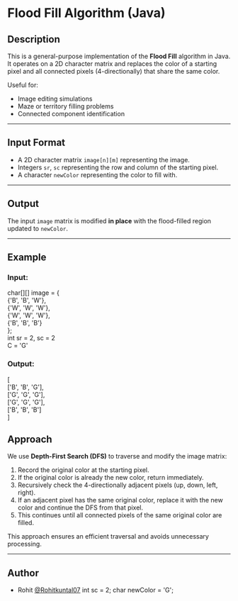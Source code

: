# Flood Fill Algorithm (Java)

## Description

This is a general-purpose implementation of the **Flood Fill** algorithm in Java. It operates on a 2D character matrix and replaces the color of a starting pixel and all connected pixels (4-directionally) that share the same color.

Useful for:
- Image editing simulations
- Maze or territory filling problems
- Connected component identification

---

## Input Format

- A 2D character matrix `image[n][m]` representing the image.
- Integers `sr`, `sc` representing the row and column of the starting pixel.
- A character `newColor` representing the color to fill with.

---

## Output

The input `image` matrix is modified **in place** with the flood-filled region updated to `newColor`.

---

## Example

### Input:

char[][] image = {<br>
    {'B', 'B', 'W'},<br>
    {'W', 'W', 'W'},<br>
    {'W', 'W', 'W'},<br>
    {'B', 'B', 'B'}<br>
};<br>
int sr = 2, sc = 2<br>
C = 'G'<br>

### Output:

[<br>
['B', 'B', 'G'],<br>
['G', 'G', 'G'],<br>
['G', 'G', 'G'],<br>
['B', 'B', 'B']<br>
]<br>

## Approach

We use **Depth-First Search (DFS)** to traverse and modify the image matrix:

1. Record the original color at the starting pixel.
2. If the original color is already the new color, return immediately.
3. Recursively check the 4-directionally adjacent pixels (up, down, left, right).
4. If an adjacent pixel has the same original color, replace it with the new color and continue the DFS from that pixel.
5. This continues until all connected pixels of the same original color are filled.

This approach ensures an efficient traversal and avoids unnecessary processing.

---

## Author 
- Rohit [@Rohitkuntal07](https://github.com/Rohitkuntal07)
int sc = 2;
char newColor = 'G';
